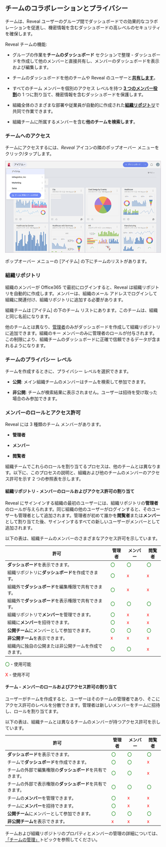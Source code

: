 ## チームのコラボレーションとプライバシー

チームは、Reveal ユーザーのグループ間でダッシュボードでの効果的なコラボレーションを促進し、機密情報を含むダッシュボードの高レベルのセキュリティを確保します。

Reveal チームの機能:

  - グループの作業を**チームのダッシュボード** セクションで整理 - ダッシュボードを作成して他のメンバーと直接共有し、メンバーのダッシュボードを表示および編集します。

  - チームのダッシュボードを他のチームや Reveal のユーザーと[**共有します**](~/jp/sharing-dashboards/sharing-dashboards.html)。

  - すべてのチーム メンバーを個別のアクセス レベルを持つ [**3 つのメンバー役割**](#members-roles-permissions)の 1 つに割り当て、機密情報を含むダッシュボードを保護します。

  - 組織全体のさまざまな部署や従業員が自動的に作成された[**組織リポジトリ**](#組織リポジトリ)で共同で作業できます。

  - 組織チームに所属するメンバーを含む**他のチームを検索します**。

### チームへのアクセス

チームにアクセスするには、*Reveal* アイコンの隣のポップオーバー メニューをクリック/タップします。

![Accessing teams popover menu](images/accessing-teams-menu.png)

ポップオーバー メニューの [アイテム] の下にチームのリストがあります。

<a name='organization-team'></a>
### 組織リポジトリ

組織のメンバーが Office365 で最初にログインすると、Reveal は組織リポジトリを自動的に作成します。メンバーは、組織のメール アドレスでログインして組織に関連付け、組織リポジトリに追加する必要があります。 

組織チームは [アイテム] の下のチーム リストにあります。このチームは、組織と同じ名前になります。

他のチームとは異なり、[管理者](#members-roles-permissions)のみがダッシュボードを作成して組織リポジトリに追加できます。組織のキー メンバーのみに管理者のロールが付与されます。この制限により、組織チームのダッシュボードに正確で信頼できるデータが含まれるようになります。

<a name='team-privacy-levels'></a>
### チームのプライバシー レベル

チームを作成するときに、プライバシー レベルを選択できます。

  - **公開**: メイン組織チームのメンバーはチームを検索して参加できます。

  - **非公開**: チームが検索結果に表示されません。ユーザーは招待を受け取った場合のみ参加できます。

<a name='members-roles-permissions'></a>
### メンバーのロールとアクセス許可

Reveal には 3 種類のチーム メンバーがあります。

  - **管理者**

  - **メンバー**

  - **閲覧者**

組織チームでこれらのロールを割り当てるプロセスは、他のチームとは異なります。以下に、このプロセスの説明と、組織および他のチームのメンバーのアクセス許可を示す 2 つの参照表を示します。

#### 組織リポジトリ - メンバーのロールおよびアクセス許可の割り当て

Reveal にサインインする組織の最初のユーザーには、組織リポジトリの**管理者**のロールが与えられます。同じ組織の他のユーザーがログインすると、そのユーザーも管理者として追加されます。管理者が初めて誰かを**閲覧者**または**メンバー**として割り当てた後、サインインするすべての新しいユーザーがメンバーとして追加されます。

以下の表は、組織チームのメンバーのさまざまなアクセス許可を示しています。

| 許可                                                      | 管理者                                   | メンバー                                  | 閲覧者                                  |
| --------------------------------------------------------------- | --------------------------------------- | --------------------------------------- | --------------------------------------- |
| **ダッシュボード**を表示できます。                                         | <span style="color: #007F00">〇</span> | <span style="color: #007F00">〇</span> | <span style="color: #007F00">〇</span> |
| 組織リポジトリに**ダッシュボード**を作成できます。                 | <span style="color: #007F00">〇</span> | <span style="color: #FF0000">x</span>  | <span style="color: #FF0000">x</span>  |
| 組織外で**ダッシュボード**を編集権限で共有できます。  | <span style="color: #007F00">〇</span> | <span style="color: #FF0000">x</span>  | <span style="color: #FF0000">x</span>  |
| 組織外で**ダッシュボード**を表示権限で共有できます。  | <span style="color: #007F00">〇</span> | <span style="color: #007F00">〇</span> | <span style="color: #007F00">〇</span> |
| 組織リポジトリで**メンバー**を管理できます。           | <span style="color: #007F00">〇</span> | <span style="color: #FF0000">x</span>  | <span style="color: #FF0000">x</span>  |
| 組織に**メンバー**を招待できます。                              | <span style="color: #007F00">〇</span> | <span style="color: #FF0000">x</span>  | <span style="color: #FF0000">x</span>  |
| **公開チーム**にメンバーとして参加できます。                           | <span style="color: #007F00">〇</span> | <span style="color: #007F00">〇</span> | <span style="color: #007F00">〇</span> |
| **非公開チーム**を表示できます。                                      | <span style="color: #FF0000">x</span>  | <span style="color: #FF0000">x</span>  | <span style="color: #FF0000">x</span>  |
| 組織内に独自の公開または非公開チームを作成できます。 | <span style="color: #007F00">〇</span> | <span style="color: #007F00">〇</span> | <span style="color: #FF0000">x</span>  |

<span style="color: #007F00">〇</span> - 使用可能

<span style="color: #FF0000">X</span> - 使用不可

#### チーム - メンバーのロールおよびアクセス許可の割り当て

ユーザーがチームを作成すると、ユーザーはそのチームの管理者であり、そこにアクセス許可のレベルを分散できます。管理者は新しいメンバーをチームに招待し、ロールを割り当てます。

以下の表は、組織チームとは異なるチームのメンバーが持つアクセス許可を示しています。

| 許可                                                      | 管理者                                   | メンバー                                  | 閲覧者                                  |
| --------------------------------------------------------------- | --------------------------------------- | --------------------------------------- | --------------------------------------- |
| **ダッシュボード**を表示できます。                                         | <span style="color: #007F00">〇</span> | <span style="color: #007F00">〇</span> | <span style="color: #007F00">〇</span> |
| チームで**ダッシュボード**を作成できます。                           | <span style="color: #007F00">〇</span> | <span style="color: #007F00">〇</span> | <span style="color: #FF0000">x</span>  |
| チームの外部で編集権限の**ダッシュボード**を共有できます。 | <span style="color: #007F00">〇</span> | <span style="color: #007F00">〇</span> | <span style="color: #FF0000">x</span>  |
| チームの外部で表示権限の**ダッシュボード**を共有できます。 | <span style="color: #007F00">〇</span> | <span style="color: #007F00">〇</span> | <span style="color: #007F00">〇</span> |
| チームの**メンバー**を管理できます。                                    | <span style="color: #007F00">〇</span> | <span style="color: #FF0000">x</span>  | <span style="color: #FF0000">x</span>  |
| チームに**メンバー**を招待できます。                              | <span style="color: #007F00">〇</span> | <span style="color: #FF0000">x</span>  | <span style="color: #FF0000">x</span>  |
| **公開チーム**にメンバーとして参加できます。                           | <span style="color: #007F00">〇</span> | <span style="color: #007F00">〇</span> | <span style="color: #007F00">〇</span> |
| **非公開チーム**を表示できます。                                      | <span style="color: #FF0000">x</span>  | <span style="color: #FF0000">x</span>  | <span style="color: #FF0000">x</span>  |

チームおよび組織リポジトリのプロパティとメンバーの管理の詳細については、[「チームの管理」](managing-your-team.html)トピックを参照してください。
